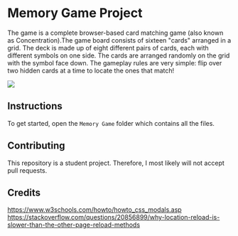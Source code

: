 # Memory Game Project

The game is a complete browser-based card matching game (also known as Concentration).The game board consists of sixteen "cards" arranged in a grid. The deck is made up of eight different pairs of cards, each with different symbols on one side. The cards are arranged randomly on the grid with the symbol face down. The gameplay rules are very simple: flip over two hidden cards at a time to locate the ones that match!

![](geometry2.png)

## Instructions

To get started, open the `Memory Game` folder which contains all the files.

## Contributing

This repository is a student project. Therefore, I most likely will not accept pull requests.

## Credits

https://www.w3schools.com/howto/howto_css_modals.asp
https://stackoverflow.com/questions/20856899/why-location-reload-is-slower-than-the-other-page-reload-methods

